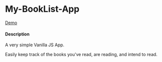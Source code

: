 # My-BookList-App

[Demo](https://heuristic-bhabha-d6743e.netlify.app/)

#### Description

A very simple Vanilla JS App. 

Easily keep track of the books you've read, are reading, and intend to read.
